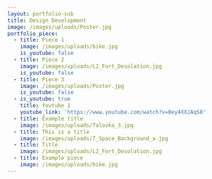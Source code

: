 ```yaml
---
layout: portfolio-sub
title: Design Development
image: /images/uploads/Poster.jpg
portfolio_piece:
  - title: Piece 1
    image: /images/uploads/bike.jpg
    is_youtube: false
  - title: Piece 2
    image: /images/uploads/L2_Fort_Desolation.jpg
    is_youtube: false
  - title: Piece 3
    image: /images/uploads/Poster.jpg
    is_youtube: false
  - is_youtube: true
    title: Youtube 1
    youtube_link: 'https://www.youtube.com/watch?v=Bey4XXJAqS8'
  - title: Example title
    image: /images/uploads/Talovka_3.jpg
  - title: This is a title
    image: /images/uploads/7_Space_Background_a.jpg
  - title: Title
    image: /images/uploads/L2_Fort_Desolation.jpg
  - title: Example piece
    image: /images/uploads/bike.jpg
---
```


